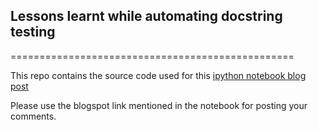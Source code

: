 ## Lessons learnt while automating docstring testing
=================================================

This repo contains the source code used for this <a href="http://nbviewer.ipython.org/gist/saurabh-hirani/9305923" target="_blank">ipython notebook blog post</a>

Please use the blogspot link mentioned in the notebook for posting your comments.
